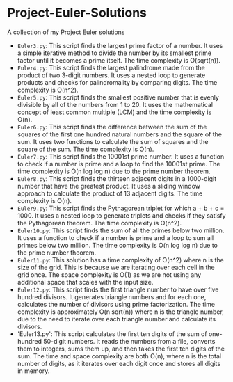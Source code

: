 # Project-Euler-Solutions
A collection of my Project Euler solutions

- `Euler3.py`: This script finds the largest prime factor of a number. It uses a simple iterative method to divide the number by its smallest prime factor until it becomes a prime itself. The time complexity is O(sqrt(n)).
- `Euler4.py`: This script finds the largest palindrome made from the product of two 3-digit numbers. It uses a nested loop to generate products and checks for palindromality by comparing digits. The time complexity is O(n^2).
- `Euler5.py`: This script finds the smallest positive number that is evenly divisible by all of the numbers from 1 to 20. It uses the mathematical concept of least common multiple (LCM) and the time complexity is O(n).
- `Euler6.py`: This script finds the difference between the sum of the squares of the first one hundred natural numbers and the square of the sum. It uses two functions to calculate the sum of squares and the square of the sum. The time complexity is O(n).
- `Euler7.py`: This script finds the 10001st prime number. It uses a function to check if a number is prime and a loop to find the 10001st prime. The time complexity is O(n log log n) due to the prime number theorem.
- `Euler8.py`: This script finds the thirteen adjacent digits in a 1000-digit number that have the greatest product. It uses a sliding window approach to calculate the product of 13 adjacent digits. The time complexity is O(n).
- `Euler9.py`: This script finds the Pythagorean triplet for which a + b + c = 1000. It uses a nested loop to generate triplets and checks if they satisfy the Pythagorean theorem. The time complexity is O(n^2).
- `Euler10.py`: This script finds the sum of all the primes below two million. It uses a function to check if a number is prime and a loop to sum all primes below two million. The time complexity is O(n log log n) due to the prime number theorem.
- `Euler11.py`:
This solution has a time complexity of O(n^2) where n is the size of the grid. This is because we are iterating over each cell in the grid once. The space complexity is O(1) as we are not using any additional space that scales with the input size.
- `Euler12.py`: This script finds the first triangle number to have over five hundred divisors. It generates triangle numbers and for each one, calculates the number of divisors using prime factorization. The time complexity is approximately O(n sqrt(n)) where n is the triangle number, due to the need to iterate over each triangle number and calculate its divisors.
- 'Euler13.py': This script calculates the first ten digits of the sum of one-hundred 50-digit numbers. It reads the numbers from a file, converts them to integers, sums them up, and then takes the first ten digits of the sum. The time and space complexity are both O(n), where n is the total number of digits, as it iterates over each digit once and stores all digits in memory.

